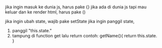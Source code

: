 jika ingin masuk ke dunia js, harus pake {}
jika ada di dunia js tapi mau keluar dan ke render html, harus pake ()

jika ingin ubah state, wajib pake setState
jika ingin panggil state,

1. panggil "this.state.<namestatenya>"
2. tampung di function get lalu return
   contoh:
   getName(){
   return this.state.<namastatenya>
   }
